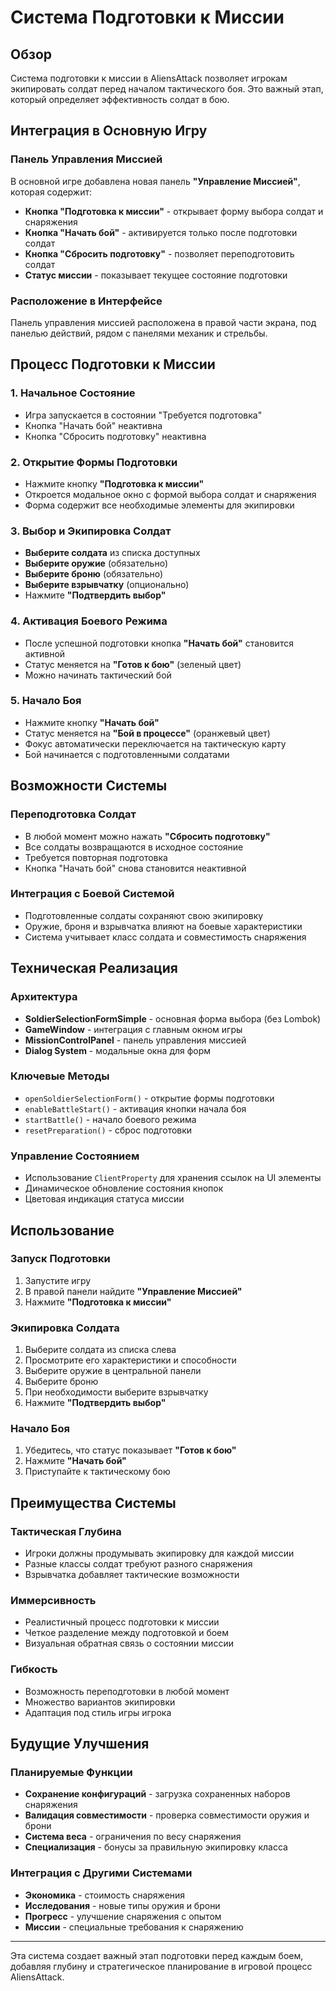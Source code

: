 # Система Подготовки к Миссии

## Обзор

Система подготовки к миссии в AliensAttack позволяет игрокам экипировать солдат перед началом тактического боя. Это важный этап, который определяет эффективность солдат в бою.

## Интеграция в Основную Игру

### Панель Управления Миссией

В основной игре добавлена новая панель **"Управление Миссией"**, которая содержит:

- **Кнопка "Подготовка к миссии"** - открывает форму выбора солдат и снаряжения
- **Кнопка "Начать бой"** - активируется только после подготовки солдат
- **Кнопка "Сбросить подготовку"** - позволяет переподготовить солдат
- **Статус миссии** - показывает текущее состояние подготовки

### Расположение в Интерфейсе

Панель управления миссией расположена в правой части экрана, под панелью действий, рядом с панелями механик и стрельбы.

## Процесс Подготовки к Миссии

### 1. Начальное Состояние
- Игра запускается в состоянии "Требуется подготовка"
- Кнопка "Начать бой" неактивна
- Кнопка "Сбросить подготовку" неактивна

### 2. Открытие Формы Подготовки
- Нажмите кнопку **"Подготовка к миссии"**
- Откроется модальное окно с формой выбора солдат и снаряжения
- Форма содержит все необходимые элементы для экипировки

### 3. Выбор и Экипировка Солдат
- **Выберите солдата** из списка доступных
- **Выберите оружие** (обязательно)
- **Выберите броню** (обязательно)
- **Выберите взрывчатку** (опционально)
- Нажмите **"Подтвердить выбор"**

### 4. Активация Боевого Режима
- После успешной подготовки кнопка **"Начать бой"** становится активной
- Статус меняется на **"Готов к бою"** (зеленый цвет)
- Можно начинать тактический бой

### 5. Начало Боя
- Нажмите кнопку **"Начать бой"**
- Статус меняется на **"Бой в процессе"** (оранжевый цвет)
- Фокус автоматически переключается на тактическую карту
- Бой начинается с подготовленными солдатами

## Возможности Системы

### Переподготовка Солдат
- В любой момент можно нажать **"Сбросить подготовку"**
- Все солдаты возвращаются в исходное состояние
- Требуется повторная подготовка
- Кнопка "Начать бой" снова становится неактивной

### Интеграция с Боевой Системой
- Подготовленные солдаты сохраняют свою экипировку
- Оружие, броня и взрывчатка влияют на боевые характеристики
- Система учитывает класс солдата и совместимость снаряжения

## Техническая Реализация

### Архитектура
- **SoldierSelectionFormSimple** - основная форма выбора (без Lombok)
- **GameWindow** - интеграция с главным окном игры
- **MissionControlPanel** - панель управления миссией
- **Dialog System** - модальные окна для форм

### Ключевые Методы
- `openSoldierSelectionForm()` - открытие формы подготовки
- `enableBattleStart()` - активация кнопки начала боя
- `startBattle()` - начало боевого режима
- `resetPreparation()` - сброс подготовки

### Управление Состоянием
- Использование `ClientProperty` для хранения ссылок на UI элементы
- Динамическое обновление состояния кнопок
- Цветовая индикация статуса миссии

## Использование

### Запуск Подготовки
1. Запустите игру
2. В правой панели найдите **"Управление Миссией"**
3. Нажмите **"Подготовка к миссии"**

### Экипировка Солдата
1. Выберите солдата из списка слева
2. Просмотрите его характеристики и способности
3. Выберите оружие в центральной панели
4. Выберите броню
5. При необходимости выберите взрывчатку
6. Нажмите **"Подтвердить выбор"**

### Начало Боя
1. Убедитесь, что статус показывает **"Готов к бою"**
2. Нажмите **"Начать бой"**
3. Приступайте к тактическому бою

## Преимущества Системы

### Тактическая Глубина
- Игроки должны продумывать экипировку для каждой миссии
- Разные классы солдат требуют разного снаряжения
- Взрывчатка добавляет тактические возможности

### Иммерсивность
- Реалистичный процесс подготовки к миссии
- Четкое разделение между подготовкой и боем
- Визуальная обратная связь о состоянии миссии

### Гибкость
- Возможность переподготовки в любой момент
- Множество вариантов экипировки
- Адаптация под стиль игры игрока

## Будущие Улучшения

### Планируемые Функции
- **Сохранение конфигураций** - загрузка сохраненных наборов снаряжения
- **Валидация совместимости** - проверка совместимости оружия и брони
- **Система веса** - ограничения по весу снаряжения
- **Специализация** - бонусы за правильную экипировку класса

### Интеграция с Другими Системами
- **Экономика** - стоимость снаряжения
- **Исследования** - новые типы оружия и брони
- **Прогресс** - улучшение снаряжения с опытом
- **Миссии** - специальные требования к снаряжению

---

Эта система создает важный этап подготовки перед каждым боем, добавляя глубину и стратегическое планирование в игровой процесс AliensAttack.
